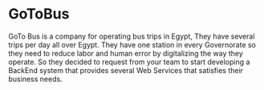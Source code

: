 # GoToBus
GoTo Bus is a company for operating bus trips in Egypt, They have several trips per day all over Egypt. They have one station in every Governorate so they need to reduce labor and human error by digitalizing the way they operate. So they decided to request from your team to start developing a BackEnd system that provides several Web Services that satisfies their business needs.
